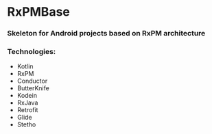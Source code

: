 # RxPMBase
### Skeleton for Android projects based on RxPM architecture

### Technologies:
* Kotlin
* RxPM
* Conductor
* ButterKnife
* Kodein
* RxJava
* Retrofit
* Glide
* Stetho
